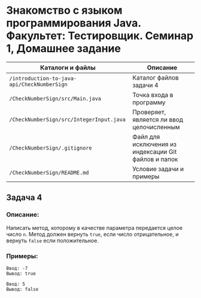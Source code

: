# Знакомство с языком программирования Java. Факультет: Тестировщик. Семинар 1, Домашнее задание

Каталоги и файлы                            | Описание
--------------------------------------------|-----------------------------------------------------
`/introduction-to-java-api/CheckNumberSign` | Каталог файлов задачи 4
`/CheckNumberSign/src/Main.java`            | Точка входа в программу
`/CheckNumberSign/src/IntegerInput.java`    | Проверяет, является ли ввод целочисленным
`/CheckNumberSign/.gitignore`               | Файл для исключения из индексации Git файлов и папок
`/CheckNumberSign/README.md`                | Условие задачи и примеры

## Задача 4

### Описание:

Написать метод, которому в качестве параметра передается целое число `n`. Метод должен вернуть `true`, если число отрицательное, и вернуть `false` если положительное.

### Примеры:

```
Ввод: -7
Вывод: true
```
```
Ввод: 5
Вывод: false
```

